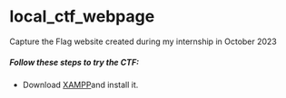 # local_ctf_webpage
Capture the Flag website created during my internship in October 2023
<h5>Follow these steps to try the CTF:</h5>
<ul>
  <li>Download <a href="https://www.apachefriends.org/download.html">XAMPP</a>and install it.</li>

